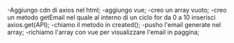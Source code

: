<!-- Descrizione:
Attraverso l'apposita API di Boolean, usando axios, con chiamata GET a questo indirizzo https://flynn.boolean.careers/exercises/api/random/mail generare 10 indirizzi email e stamparli in pagina all'interno di una lista.
Bonus
Far comparire gli indirizzi email solamente quando sono stati tutti generati. -->
-Aggiungo cdn di axios nel html;
-aggiungo vue;
-creo un array vuoto;
-creo un metodo getEmail nel quale al interno di un ciclo for da 0 a 10 inserisci axios.get(API);
-chiamo il metodo in created();
-pusho l'email generate nel array;
-richiamo l'array con vue per visualizzare l'email in paggina;